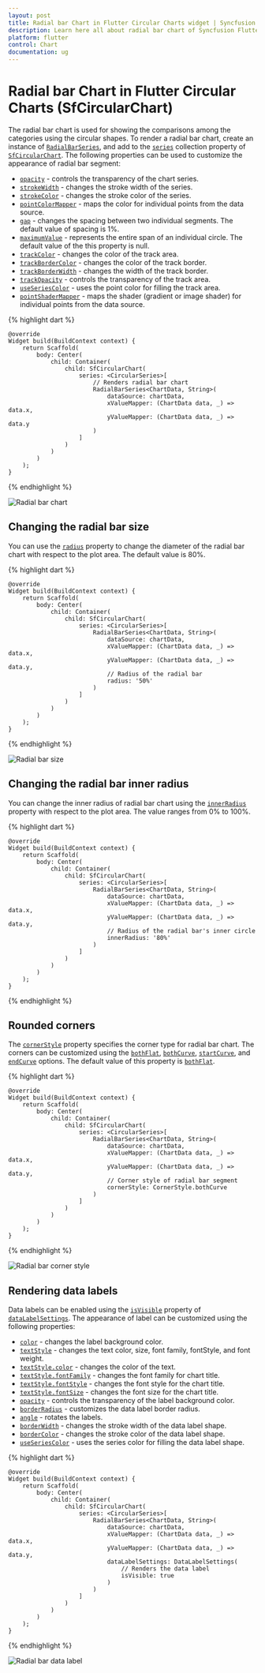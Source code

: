 ```yaml
---
layout: post
title: Radial bar Chart in Flutter Circular Charts widget | Syncfusion 
description: Learn here all about radial bar chart of Syncfusion Flutter Circular Charts (SfCircularChart) widget and more.
platform: flutter
control: Chart
documentation: ug
---
```


# Radial bar Chart in Flutter Circular Charts (SfCircularChart)

The radial bar chart is used for showing the comparisons among the categories using the circular shapes. To render a radial bar chart, create an instance of [`RadialBarSeries`](https://pub.dev/documentation/syncfusion_flutter_charts/latest/charts/RadialBarSeries-class.html), and add to the [`series`](https://pub.dev/documentation/syncfusion_flutter_charts/latest/charts/SfCircularChart/series.html) collection property of [`SfCircularChart`](https://pub.dev/documentation/syncfusion_flutter_charts/latest/charts/SfCircularChart-class.html). The following properties can be used to customize the appearance of radial bar segment:

* [`opacity`](https://pub.dev/documentation/syncfusion_flutter_charts/latest/charts/CircularSeries/opacity.html) - controls the transparency of the chart series.
* [`strokeWidth`](https://pub.dev/documentation/syncfusion_flutter_charts/latest/charts/ChartPoint/strokeColor.html) - changes the stroke width of the series.
* [`strokeColor`](https://pub.dev/documentation/syncfusion_flutter_charts/latest/charts/ChartPoint/strokeWidth.html) - changes the stroke color of the series.
* [`pointColorMapper`](https://pub.dev/documentation/syncfusion_flutter_charts/latest/charts/CircularSeries/pointColorMapper.html) - maps the color for individual points from the data source.
* [`gap`](https://pub.dev/documentation/syncfusion_flutter_charts/latest/charts/CircularSeries/gap.html) - changes the spacing between two individual segments. The default value of spacing is 1%.
* [`maximumValue`](https://pub.dev/documentation/syncfusion_flutter_charts/latest/charts/RadialBarSeries/maximumValue.html) - represents the entire span of an individual circle. The default value of the this property is null.
* [`trackColor`](https://pub.dev/documentation/syncfusion_flutter_charts/latest/charts/RadialBarSeries/trackColor.html) - changes the color of the track area.
* [`trackBorderColor`](https://pub.dev/documentation/syncfusion_flutter_charts/latest/charts/RadialBarSeries/trackBorderColor.html) - changes the color of the track border.
* [`trackBorderWidth`](https://pub.dev/documentation/syncfusion_flutter_charts/latest/charts/RadialBarSeries/trackBorderWidth.html) - changes the width of the track border.
* [`trackOpacity`](https://pub.dev/documentation/syncfusion_flutter_charts/latest/charts/RadialBarSeries/trackOpacity.html) - controls the transparency of the track area.
* [`useSeriesColor`](https://pub.dev/documentation/syncfusion_flutter_charts/latest/charts/RadialBarSeries/useSeriesColor.html) - uses the point color for filling the track area.
* [`pointShaderMapper`](https://pub.dev/documentation/syncfusion_flutter_charts/latest/charts/CircularSeries/pointShaderMapper.html) - maps the shader (gradient or image shader) for individual points from the data source.

{% highlight dart %} 

    @override
    Widget build(BuildContext context) {
        return Scaffold(
            body: Center(
                child: Container(
                    child: SfCircularChart(
                        series: <CircularSeries>[
                            // Renders radial bar chart
                            RadialBarSeries<ChartData, String>(
                                dataSource: chartData,
                                xValueMapper: (ChartData data, _) => data.x,
                                yValueMapper: (ChartData data, _) => data.y
                            )
                        ]
                    )
                )
            )
        );  
    }

{% endhighlight %}

![Radial bar chart](images/circular-chart-types/radialbar.jpg)

## Changing the radial bar size

You can use the [`radius`](https://pub.dev/documentation/syncfusion_flutter_charts/latest/charts/CircularSeries/radius.html) property to change the diameter of the radial bar chart with respect to the plot area. The default value is 80%.

{% highlight dart %} 

    @override
    Widget build(BuildContext context) {
        return Scaffold(
            body: Center(
                child: Container(
                    child: SfCircularChart(
                        series: <CircularSeries>[
                            RadialBarSeries<ChartData, String>(
                                dataSource: chartData,
                                xValueMapper: (ChartData data, _) => data.x,
                                yValueMapper: (ChartData data, _) => data.y,
                                // Radius of the radial bar
                                radius: '50%'
                            )
                        ]
                    )
                )
            )
        );
    }


{% endhighlight %}

![Radial bar size](images/circular-chart-types/radialbar_sizing.jpg)

## Changing the radial bar inner radius

You can change the inner radius of radial bar chart using the [`innerRadius`](https://pub.dev/documentation/syncfusion_flutter_charts/latest/charts/CircularSeries/innerRadius.html) property with respect to the plot area. The value ranges from 0% to 100%.

{% highlight dart %} 

    @override
    Widget build(BuildContext context) {
        return Scaffold(
            body: Center(
                child: Container(
                    child: SfCircularChart(
                        series: <CircularSeries>[
                            RadialBarSeries<ChartData, String>(
                                dataSource: chartData,
                                xValueMapper: (ChartData data, _) => data.x,
                                yValueMapper: (ChartData data, _) => data.y,
                                // Radius of the radial bar's inner circle
                                innerRadius: '80%'
                            )
                        ]
                    )
                )
            )
        );
    }

{% endhighlight %}

## Rounded corners

The [`cornerStyle`](https://pub.dev/documentation/syncfusion_flutter_charts/latest/charts/CircularSeries/cornerStyle.html) property specifies the corner type for radial bar chart. The corners can be customized using the [`bothFlat`](https://pub.dev/documentation/syncfusion_flutter_charts/latest/charts/CornerStyle-class.html), [`bothCurve`](https://pub.dev/documentation/syncfusion_flutter_charts/latest/charts/CornerStyle-class.html), [`startCurve`](https://pub.dev/documentation/syncfusion_flutter_charts/latest/charts/CornerStyle-class.html), and [`endCurve`](https://pub.dev/documentation/syncfusion_flutter_charts/latest/charts/CornerStyle-class.html) options. The default value of this property is [`bothFlat`](https://pub.dev/documentation/syncfusion_flutter_charts/latest/charts/CornerStyle-class.html).

{% highlight dart %} 

    @override
    Widget build(BuildContext context) {
        return Scaffold(
            body: Center(
                child: Container(
                    child: SfCircularChart(
                        series: <CircularSeries>[
                            RadialBarSeries<ChartData, String>(
                                dataSource: chartData,
                                xValueMapper: (ChartData data, _) => data.x,
                                yValueMapper: (ChartData data, _) => data.y,
                                // Corner style of radial bar segment
                                cornerStyle: CornerStyle.bothCurve
                            )
                        ]
                    )
                )
            )
        );
    }

{% endhighlight %}

![Radial bar corner style](images/circular-chart-types/radialbar_roundCorner.jpg)

## Rendering data labels

Data labels can be enabled using the [`isVisible`](https://pub.dev/documentation/syncfusion_flutter_charts/latest/charts/DataLabelSettings/isVisible.html) property of [`dataLabelSettings`](https://pub.dev/documentation/syncfusion_flutter_charts/latest/charts/CircularSeries/dataLabelSettings.html). The appearance of label can be customized using the following properties:

* [`color`](https://pub.dev/documentation/syncfusion_flutter_charts/latest/charts/DataLabelSettings/color.html) - changes the label background color.
* [`textStyle`](https://pub.dev/documentation/syncfusion_flutter_charts/latest/charts/DataLabelRenderArgs/textStyle.html) - changes the text color, size, font family, fontStyle, and font weight.
* [`textStyle.color`](https://pub.dev/documentation/syncfusion_flutter_charts/latest/charts/ChartTextStyle/color.html) - changes the color of the text.
* [`textStyle.fontFamily`](https://pub.dev/documentation/syncfusion_flutter_charts/latest/charts/ChartTextStyle/fontFamily.html) - changes the font family for chart title. 
* [`textStyle.fontStyle`](https://pub.dev/documentation/syncfusion_flutter_charts/latest/charts/ChartTextStyle/fontStyle.html) - changes the font style for the chart title.
* [`textStyle.fontSize`](https://pub.dev/documentation/syncfusion_flutter_charts/latest/charts/ChartTextStyle/fontSize.html) - changes the font size for the chart title.
* [`opacity`](https://pub.dev/documentation/syncfusion_flutter_charts/latest/charts/CircularSeries/opacity.html) - controls the transparency of the label background color.
* [`borderRadius`](https://pub.dev/documentation/syncfusion_flutter_charts/latest/charts/DataLabelSettings/borderRadius.html) - customizes the data label border radius.
* [`angle`](https://pub.dev/documentation/syncfusion_flutter_charts/latest/charts/DataLabelSettings/angle.html) - rotates the labels.
* [`borderWidth`](https://pub.dev/documentation/syncfusion_flutter_charts/latest/charts/DataLabelSettings/borderWidth.html) - changes the stroke width of the data label shape.
* [`borderColor`](https://pub.dev/documentation/syncfusion_flutter_charts/latest/charts/DataLabelSettings/borderColor.html) - changes the stroke color of the data label shape.
* [`useSeriesColor`](https://pub.dev/documentation/syncfusion_flutter_charts/latest/charts/DataLabelSettings/useSeriesColor.html) - uses the series color for filling the data label shape.

{% highlight dart %} 

    @override
    Widget build(BuildContext context) {
        return Scaffold(
            body: Center(
                child: Container(
                    child: SfCircularChart(
                        series: <CircularSeries>[
                            RadialBarSeries<ChartData, String>(
                                dataSource: chartData,
                                xValueMapper: (ChartData data, _) => data.x,
                                yValueMapper: (ChartData data, _) => data.y,
                                dataLabelSettings: DataLabelSettings(
                                    // Renders the data label
                                    isVisible: true
                                )
                            )
                        ]
                    )
                )
            )
        );  
    }

{% endhighlight %}

![Radial bar data label](images/circular-chart-types/radialbar_dataLabel.jpg)
